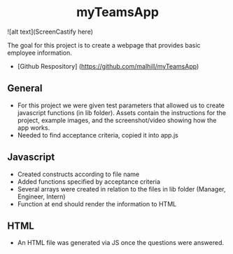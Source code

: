 # <center h1 align="center"> myTeamsApp </center>

![alt text](ScreenCastify here)

The goal for this project is to create a webpage that provides basic employee information. 

* [Github Respository] (https://github.com/malhill/myTeamsApp)

## General 
* For this project we were given test parameters that allowed us to create javascript functions (in lib folder). Assets contain the instructions for the project, example images, and the screenshot/video showing how the app works. 
* Needed to find acceptance criteria, copied it into app.js

## Javascript
* Created constructs according to file name
* Added functions specified by acceptance criteria
* Several arrays were created in relation to the files in lib folder (Manager, Engineer, Intern)
* Function at end should render the information to HTML

## HTML
* An HTML file was generated via JS once the questions were answered. 